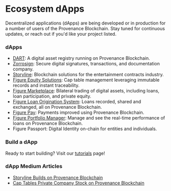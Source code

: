 # Ecosystem dApps

Decentralized applications (dApps) are being developed or in production for a number of users of the Provenance Blockchain. Stay tuned for continuous updates, or reach out if you'd like your project listed.

### dApps

- [DART](https://medium.com/provenanceblockchain/what-is-dart-ff0099917e21): A digital asset registry running on Provenance Blockchain.
- [Zorrosign](https://www.zorrosign.com/): Secure digital signatures, transactions, and documentation company.
- [Storyline](https://followstoryline.io/): Blockchain solutions for the entertainment contracts industry.
- [Figure Equity Solutions](https://www.figure.com/equity-solutions/): Cap table management leveraging immutable records and instant traceability.
- [Figure Marketplace](https://www.figure.com/digital-fund-services/): Bilateral trading of digital assets, including loans, loan participation, and private equity.
- [Figure Loan Origination System](https://www.figure.com/blockchain/): Loans recorded, shared and exchanged, all on Provenance Blockchain.
- [Figure Pay](www.figurepay.com): Payments improved using Provenance Blockchain.
- [Figure Portfolio Manager](https://medium.com/provenanceblockchain/taking-figures-portfolio-manager-for-a-spin-around-the-block-chain-a6d2f751feb7): Manage and see the real-time performance of loans on Provenance Blockchain.
- Figure Passport: Digital Identity on-chain for entities and individuals.

### Build a dApp

Ready to start building? Visit our [tutorials](/docs/build/tutorials/) page!

### dApp Medium Articles

- [Storyline Builds on Provenance Blockchain](https://medium.com/provenanceblockchain/storyline-builds-on-provenance-blockchain-c9a0e56e2d67)
- [Cap Tables Private Company Stock on Provenance Blockchain](https://medium.com/provenanceblockchain/cap-tables-private-company-stock-on-provenance-blockchain-e45fa172c0f1)
